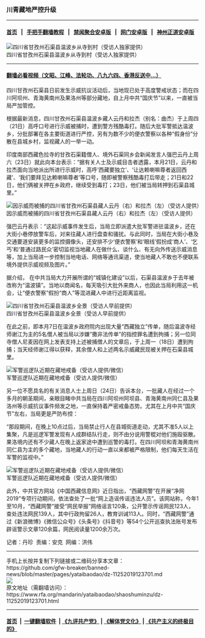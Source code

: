 ### 川青藏地严控升级
------------------------

#### [首页](https://github.com/gfw-breaker/banned-news/blob/master/README.md) &nbsp;&nbsp;|&nbsp;&nbsp; [手把手翻墙教程](https://github.com/gfw-breaker/guides/wiki) &nbsp;&nbsp;|&nbsp;&nbsp; [禁闻聚合安卓版](https://github.com/gfw-breaker/bn-android) &nbsp;&nbsp;|&nbsp;&nbsp; [网门安卓版](https://github.com/oGate2/oGate) &nbsp;&nbsp;|&nbsp;&nbsp; [神州正道安卓版](https://github.com/SzzdOgate/update) 



<div id="headerimg">
 <img alt="四川省甘孜州石渠县温波乡从寺到村（受访人独家提供）" src="https://www.rfa.org/mandarin/yataibaodao/shaoshuminzu/dz-11252019123701.html/yt1124z.jpg/@@images/d98e83c8-19ce-4a31-879a-1853c5e0ca2d.jpeg" title="四川省甘孜州石渠县温波乡从寺到村（受访人独家提供）"/>
 <div id="headerimgcontents">
  <div id="headerimgcaption">
   <span>
    四川省甘孜州石渠县温波乡从寺到村（受访人独家提供）
   </span>
   <!-- zoomattribute -->
  </div>
  <!-- headerimgcaption -->
 </div>
 <!-- headerimagecontents -->
</div>

<hr/>


#### [翻墙必看视频（文昭、江峰、法轮功、八九六四、香港反送中...）](https://github.com/gfw-breaker/banned-news/blob/master/pages/links.md)

<div id="storytext">
 <div>
  <div class="slot_header">
  </div>
 </div>
 <p>
 </p>
 <p>
  四川甘孜州石渠县日前发生示威抗议活动后，当地现已处于高度警戒状态；而在四川阿坝州、青海黄南州及果洛州等部分藏地，自上月中共“国庆节”以来，一直被当局严加管控。
 </p>
 <p>
  根据最新消息，四川甘孜州石渠县温波乡藏人云丹和拉杰（别名：曲杰）于上周四（21日）高呼口号进行示威被捕时，遭到警方残酷毒打。随后大批军警抵达温波乡，分批部署在各主要街道进行严控，另有为数不少的便衣警察以各种“假身份”分散在县城乡村，监视藏人的一举一动。
 </p>
 <p>
 </p>
 <p>
 </p>
 <p>
  印度南部西藏色拉寺的甘孜石渠籍僧人、境外石渠同乡会新闻发言人强巴云丹上周六（23日）就此向本台表示：“据有关人士及示威目击者透露，本月21日，云丹和拉杰面向当地派出所进行示威时，高呼‘西藏要独立’、‘让达赖喇嘛尊者返回西藏’、‘我们要拜见达赖喇嘛尊者’等口号，随即被警察残酷毒打后带走；21日和22日，他们俩被关押在乡政府，继续受到毒打；23日，他们被当局转押到石渠县城里。”
 </p>
 <p>
  <div class="image-inline captioned" style="width:622px;">
   <div style="width:622px;">
    <img alt="因示威而被捕的四川省甘孜州石渠县藏人云丹（右）和拉杰（左）（受访人提供）" src="https://www.rfa.org/mandarin/yataibaodao/shaoshuminzu/dz-11252019123701.html/yt1123.jpg" title="因示威而被捕的四川省甘孜州石渠县藏人云丹（右）和拉杰（左）（受访人提供）"/>
   </div>
   <div class="image-caption">
    <span style="width:622px;">
     因示威而被捕的四川省甘孜州石渠县藏人云丹（右）和拉杰（左）（受访人提供）
    </span>
    <span class="copyright">
    </span>
   </div>
  </div>
 </p>
 <p>
  强巴云丹表示：“这起示威事件发生后，当局立即派遣大批军警进驻温波乡，还在大街小巷停放警车后，对来往藏人进行盘查和骚扰。与此同时，当局在大街小巷及交通要道安装更多的监控摄像头，还安排不少‘便衣警察’和‘眼线’假扮成‘商人’、‘乞丐’和‘普通过路民众’密切监视当地藏人在做什么、谈什么、有无向外传送示威消息等，加上当局进一步控制当地电话、网络等通讯渠道，使当地藏人不敢也不便联系境外提供示威视频及图片。”
 </p>
 <p>
  据介绍， 在中共当局大力开展所谓的“城镇化建设”以后，石渠县温波乡于去年被改称为“温波镇”。当地以商闻名，每天吸引大批外来商人，也因此当局利用这一机会，让“便衣警察”假扮“商人”等混进藏人中进行近距离监视。
 </p>
 <p>
  <div class="image-inline captioned" style="width:700px;">
   <div style="width:700px;">
    <img alt="四川省甘孜州石渠县温波乡全景（受访人早前提供）" src="https://www.rfa.org/mandarin/yataibaodao/shaoshuminzu/dz-11252019123701.html/yt1124w.jpg" title="四川省甘孜州石渠县温波乡全景（受访人早前提供）"/>
   </div>
   <div class="image-caption">
    <span style="width:700px;">
     四川省甘孜州石渠县温波乡全景（受访人早前提供）
    </span>
    <span class="copyright">
    </span>
   </div>
  </div>
 </p>
 <p>
  在此之前，即本月7日在温波乡政府院内出现大量“西藏独立”传单，随后温波寺经师谢江为主的5名僧人被当局以涉嫌“撒非法传单”的指控罪名遭到拘捕；另一位同寺僧人尼麦因在网上发表支持上述被捕僧人的文章后，于上周一（18日）遭到拘捕；当天经师谢江得以获释，其余僧人和上述两名示威藏民现被关押在石渠县城里。
 </p>
 <p>
  <div class="image-inline captioned" style="width:700px;">
   <div style="width:700px;">
    <img alt="军警巡逻队近期在藏地戒备（受访人提供/微信）" src="https://www.rfa.org/mandarin/yataibaodao/shaoshuminzu/dz-11252019123701.html/yt1124y.jpg" title="军警巡逻队近期在藏地戒备（受访人提供/微信）"/>
   </div>
   <div class="image-caption">
    <span style="width:700px;">
     军警巡逻队近期在藏地戒备（受访人提供/微信）
    </span>
    <span class="copyright">
    </span>
   </div>
  </div>
 </p>
 <p>
  另一位不愿具名的有关消息人士上周日（24日）告诉本台，一批藏人在经过一个多月的朝圣期间，亲眼目睹中共当局在四川阿坝州阿坝县、青海黄南州同仁县及果洛州等示威抗议事件频发之地，一直保持着严密戒备态势。尤其在上月中共“国庆节”左右，当局更是严防布控：
 </p>
 <p>
  “那段期间，在晚上10点过后，当局禁止行人在县城街道走动，尤其不准5人以上集聚，凡是巡逻军警发现有人成群结队行走，则不由分说用警棍对他们施殴驱散。果洛境内还有不少藏人在晚上返家途中遭到巡警的毒打。在四川阿坝和青海黄南州同仁县为主的多个藏地，当地藏人的行动一直以来都被严格限制，他们每天生活在军警的监视中。”
 </p>
 <p>
  <div class="image-inline captioned" style="width:700px;">
   <div style="width:700px;">
    <img alt="军警巡逻队近期在藏地戒备（受访人提供/微信）" src="https://www.rfa.org/mandarin/yataibaodao/shaoshuminzu/dz-11252019123701.html/yt1124x.jpg" title="军警巡逻队近期在藏地戒备（受访人提供/微信）"/>
   </div>
   <div class="image-caption">
    <span style="width:700px;">
     军警巡逻队近期在藏地戒备（受访人提供/微信）
    </span>
    <span class="copyright">
    </span>
   </div>
  </div>
 </p>
 <p>
  此外，中共官方网站《中国西藏信息网》近日指出，“西藏网警”在开展“净网2019”专项行动期间，依法查处了一批“网上造谣传谣违法人员”。该网站称，今年1至10月，“西藏网警”接受“网民举报”网络谣言120条，公开警示传谣网民123人，查处违法网民139人，其中行政拘留26人，教育训诫113人。同时，“西藏网警”通过《新浪微博》《微信公众号》《头条号》《抖音号》等54个公开巡查执法账号发布辟谣警示文章120余篇，网民阅读量1200余万次。
 </p>
 <p>
  记者：丹珍  责编：安克  网编：洪伟
 </p>
</div>

<hr/>
手机上长按并复制下列链接或二维码分享本文章：<br/>
https://github.com/gfw-breaker/banned-news/blob/master/pages/yataibaodao/dz-11252019123701.md <br/>
<a href='https://github.com/gfw-breaker/banned-news/blob/master/pages/yataibaodao/dz-11252019123701.md'><img src='https://github.com/gfw-breaker/banned-news/blob/master/pages/yataibaodao/dz-11252019123701.md.png'/></a> <br/>
原文地址（需翻墙访问）：https://www.rfa.org/mandarin/yataibaodao/shaoshuminzu/dz-11252019123701.html


------------------------
#### [首页](https://github.com/gfw-breaker/banned-news/blob/master/README.md) &nbsp;|&nbsp; [一键翻墙软件](https://github.com/gfw-breaker/nogfw/blob/master/README.md) &nbsp;| [《九评共产党》](https://github.com/gfw-breaker/9ping.md/blob/master/README.md#九评之一评共产党是什么) | [《解体党文化》](https://github.com/gfw-breaker/jtdwh.md/blob/master/README.md) | [《共产主义的终极目的》](https://github.com/gfw-breaker/gczydzjmd.md/blob/master/README.md)


<img src='http://gfw-breaker.win/banned-news/pages/yataibaodao/dz-11252019123701.md' width='0px' height='0px'/>